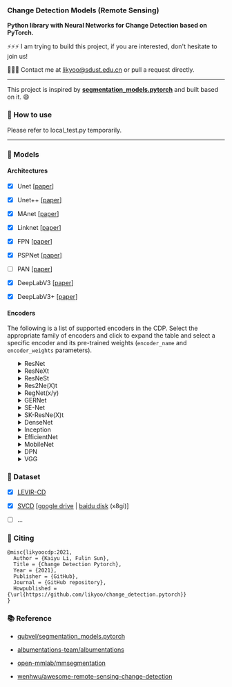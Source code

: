 ### Change Detection Models (Remote Sensing)

**Python library with Neural Networks for Change Detection based on PyTorch.**



⚡⚡⚡ I am trying to build this project, if you are interested, don't hesitate to join us! 

👯👯👯 Contact me at likyoo@sdust.edu.cn or pull a request directly.



------

This project is inspired by **[segmentation_models.pytorch](https://github.com/qubvel/segmentation_models.pytorch)** and built based on it. 😄



### 🌱 How to use <a name="use"></a>

Please refer to local_test.py temporarily.

------

### 🔭 Models <a name="models"></a>

#### Architectures <a name="architectures"></a>
- [x] Unet [[paper](https://arxiv.org/abs/1505.04597)]

- [x] Unet++ [[paper](https://arxiv.org/pdf/1807.10165.pdf)]

- [x] MAnet [[paper](https://ieeexplore.ieee.org/abstract/document/9201310)]

- [x] Linknet [[paper](https://arxiv.org/abs/1707.03718)]

- [x] FPN [[paper](http://presentations.cocodataset.org/COCO17-Stuff-FAIR.pdf)]

- [x] PSPNet [[paper](https://arxiv.org/abs/1612.01105)]

- [ ] PAN [[paper](https://arxiv.org/abs/1805.10180)]

- [x] DeepLabV3 [[paper](https://arxiv.org/abs/1706.05587)]

- [x] DeepLabV3+ [[paper](https://arxiv.org/abs/1802.02611)]

#### Encoders <a name="encoders"></a>

The following is a list of supported encoders in the CDP. Select the appropriate family of encoders and click to expand the table and select a specific encoder and its pre-trained weights (`encoder_name` and `encoder_weights` parameters).

<details>
<summary style="margin-left: 25px;">ResNet</summary>
<div style="margin-left: 25px;">

| Encoder   |        Weights        | Params, M |
| --------- | :-------------------: | :-------: |
| resnet18  | imagenet / ssl / swsl |    11M    |
| resnet34  |       imagenet        |    21M    |
| resnet50  | imagenet / ssl / swsl |    23M    |
| resnet101 |       imagenet        |    42M    |
| resnet152 |       imagenet        |    58M    |

</div>
</details>

<details>
<summary style="margin-left: 25px;">ResNeXt</summary>
<div style="margin-left: 25px;">

| Encoder           |              Weights              | Params, M |
| ----------------- | :-------------------------------: | :-------: |
| resnext50_32x4d   |       imagenet / ssl / swsl       |    22M    |
| resnext101_32x4d  |            ssl / swsl             |    42M    |
| resnext101_32x8d  | imagenet / instagram / ssl / swsl |    86M    |
| resnext101_32x16d |      instagram / ssl / swsl       |   191M    |
| resnext101_32x32d |             instagram             |   466M    |
| resnext101_32x48d |             instagram             |   826M    |

</div>
</details>

<details>
<summary style="margin-left: 25px;">ResNeSt</summary>
<div style="margin-left: 25px;">

| Encoder                 | Weights  | Params, M |
| ----------------------- | :------: | :-------: |
| timm-resnest14d         | imagenet |    8M     |
| timm-resnest26d         | imagenet |    15M    |
| timm-resnest50d         | imagenet |    25M    |
| timm-resnest101e        | imagenet |    46M    |
| timm-resnest200e        | imagenet |    68M    |
| timm-resnest269e        | imagenet |   108M    |
| timm-resnest50d_4s2x40d | imagenet |    28M    |
| timm-resnest50d_1s4x24d | imagenet |    23M    |

</div>
</details>

<details>
<summary style="margin-left: 25px;">Res2Ne(X)t</summary>
<div style="margin-left: 25px;">

| Encoder                | Weights  | Params, M |
| ---------------------- | :------: | :-------: |
| timm-res2net50_26w_4s  | imagenet |    23M    |
| timm-res2net101_26w_4s | imagenet |    43M    |
| timm-res2net50_26w_6s  | imagenet |    35M    |
| timm-res2net50_26w_8s  | imagenet |    46M    |
| timm-res2net50_48w_2s  | imagenet |    23M    |
| timm-res2net50_14w_8s  | imagenet |    23M    |
| timm-res2next50        | imagenet |    22M    |

</div>
</details>

<details>
<summary style="margin-left: 25px;">RegNet(x/y)</summary>
<div style="margin-left: 25px;">

| Encoder          | Weights  | Params, M |
| ---------------- | :------: | :-------: |
| timm-regnetx_002 | imagenet |    2M     |
| timm-regnetx_004 | imagenet |    4M     |
| timm-regnetx_006 | imagenet |    5M     |
| timm-regnetx_008 | imagenet |    6M     |
| timm-regnetx_016 | imagenet |    8M     |
| timm-regnetx_032 | imagenet |    14M    |
| timm-regnetx_040 | imagenet |    20M    |
| timm-regnetx_064 | imagenet |    24M    |
| timm-regnetx_080 | imagenet |    37M    |
| timm-regnetx_120 | imagenet |    43M    |
| timm-regnetx_160 | imagenet |    52M    |
| timm-regnetx_320 | imagenet |   105M    |
| timm-regnety_002 | imagenet |    2M     |
| timm-regnety_004 | imagenet |    3M     |
| timm-regnety_006 | imagenet |    5M     |
| timm-regnety_008 | imagenet |    5M     |
| timm-regnety_016 | imagenet |    10M    |
| timm-regnety_032 | imagenet |    17M    |
| timm-regnety_040 | imagenet |    19M    |
| timm-regnety_064 | imagenet |    29M    |
| timm-regnety_080 | imagenet |    37M    |
| timm-regnety_120 | imagenet |    49M    |
| timm-regnety_160 | imagenet |    80M    |
| timm-regnety_320 | imagenet |   141M    |

</div>
</details>

<details>
<summary style="margin-left: 25px;">GERNet</summary>
<div style="margin-left: 25px;">

| Encoder       | Weights  | Params, M |
| ------------- | :------: | :-------: |
| timm-gernet_s | imagenet |    6M     |
| timm-gernet_m | imagenet |    18M    |
| timm-gernet_l | imagenet |    28M    |

</div>
</details>

<details>
<summary style="margin-left: 25px;">SE-Net</summary>
<div style="margin-left: 25px;">

| Encoder             | Weights  | Params, M |
| ------------------- | :------: | :-------: |
| senet154            | imagenet |   113M    |
| se_resnet50         | imagenet |    26M    |
| se_resnet101        | imagenet |    47M    |
| se_resnet152        | imagenet |    64M    |
| se_resnext50_32x4d  | imagenet |    25M    |
| se_resnext101_32x4d | imagenet |    46M    |

</div>
</details>

<details>
<summary style="margin-left: 25px;">SK-ResNe(X)t</summary>
<div style="margin-left: 25px;">

| Encoder                | Weights  | Params, M |
| ---------------------- | :------: | :-------: |
| timm-skresnet18        | imagenet |    11M    |
| timm-skresnet34        | imagenet |    21M    |
| timm-skresnext50_32x4d | imagenet |    25M    |

</div>
</details>

<details>
<summary style="margin-left: 25px;">DenseNet</summary>
<div style="margin-left: 25px;">

| Encoder     | Weights  | Params, M |
| ----------- | :------: | :-------: |
| densenet121 | imagenet |    6M     |
| densenet169 | imagenet |    12M    |
| densenet201 | imagenet |    18M    |
| densenet161 | imagenet |    26M    |

</div>
</details>

<details>
<summary style="margin-left: 25px;">Inception</summary>
<div style="margin-left: 25px;">

| Encoder           |             Weights             | Params, M |
| ----------------- | :-----------------------------: | :-------: |
| inceptionresnetv2 | imagenet /  imagenet+background |    54M    |
| inceptionv4       | imagenet /  imagenet+background |    41M    |
| xception          |            imagenet             |    22M    |

</div>
</details>

<details>
<summary style="margin-left: 25px;">EfficientNet</summary>
<div style="margin-left: 25px;">

| Encoder                 |              Weights               | Params, M |
| ----------------------- | :--------------------------------: | :-------: |
| efficientnet-b0         |              imagenet              |    4M     |
| efficientnet-b1         |              imagenet              |    6M     |
| efficientnet-b2         |              imagenet              |    7M     |
| efficientnet-b3         |              imagenet              |    10M    |
| efficientnet-b4         |              imagenet              |    17M    |
| efficientnet-b5         |              imagenet              |    28M    |
| efficientnet-b6         |              imagenet              |    40M    |
| efficientnet-b7         |              imagenet              |    63M    |
| timm-efficientnet-b0    | imagenet / advprop / noisy-student |    4M     |
| timm-efficientnet-b1    | imagenet / advprop / noisy-student |    6M     |
| timm-efficientnet-b2    | imagenet / advprop / noisy-student |    7M     |
| timm-efficientnet-b3    | imagenet / advprop / noisy-student |    10M    |
| timm-efficientnet-b4    | imagenet / advprop / noisy-student |    17M    |
| timm-efficientnet-b5    | imagenet / advprop / noisy-student |    28M    |
| timm-efficientnet-b6    | imagenet / advprop / noisy-student |    40M    |
| timm-efficientnet-b7    | imagenet / advprop / noisy-student |    63M    |
| timm-efficientnet-b8    |         imagenet / advprop         |    84M    |
| timm-efficientnet-l2    |           noisy-student            |   474M    |
| timm-efficientnet-lite0 |              imagenet              |    4M     |
| timm-efficientnet-lite1 |              imagenet              |    5M     |
| timm-efficientnet-lite2 |              imagenet              |    6M     |
| timm-efficientnet-lite3 |              imagenet              |    8M     |
| timm-efficientnet-lite4 |              imagenet              |    13M    |

</div>
</details>

<details>
<summary style="margin-left: 25px;">MobileNet</summary>
<div style="margin-left: 25px;">

| Encoder                            | Weights  | Params, M |
| ---------------------------------- | :------: | :-------: |
| mobilenet_v2                       | imagenet |    2M     |
| timm-mobilenetv3_large_075         | imagenet |   1.78M   |
| timm-mobilenetv3_large_100         | imagenet |   2.97M   |
| timm-mobilenetv3_large_minimal_100 | imagenet |   1.41M   |
| timm-mobilenetv3_small_075         | imagenet |   0.57M   |
| timm-mobilenetv3_small_100         | imagenet |   0.93M   |
| timm-mobilenetv3_small_minimal_100 | imagenet |   0.43M   |

</div>
</details>

<details>
<summary style="margin-left: 25px;">DPN</summary>
<div style="margin-left: 25px;">

| Encoder |   Weights   | Params, M |
| ------- | :---------: | :-------: |
| dpn68   |  imagenet   |    11M    |
| dpn68b  | imagenet+5k |    11M    |
| dpn92   | imagenet+5k |    34M    |
| dpn98   |  imagenet   |    58M    |
| dpn107  | imagenet+5k |    84M    |
| dpn131  |  imagenet   |    76M    |

</div>
</details>

<details>
<summary style="margin-left: 25px;">VGG</summary>
<div style="margin-left: 25px;">

| Encoder  | Weights  | Params, M |
| -------- | :------: | :-------: |
| vgg11    | imagenet |    9M     |
| vgg11_bn | imagenet |    9M     |
| vgg13    | imagenet |    9M     |
| vgg13_bn | imagenet |    9M     |
| vgg16    | imagenet |    14M    |
| vgg16_bn | imagenet |    14M    |
| vgg19    | imagenet |    20M    |
| vgg19_bn | imagenet |    20M    |

</div>
</details>



### :truck: Dataset <a name="dataset"></a>

- [x] [LEVIR-CD](https://justchenhao.github.io/LEVIR/)
- [x] [SVCD](https://www.researchgate.net/publication/325470033_CHANGE_DETECTION_IN_REMOTE_SENSING_IMAGES_USING_CONDITIONAL_ADVERSARIAL_NETWORKS) [[google drive](https://drive.google.com/file/d/1GX656JqqOyBi_Ef0w65kDGVto-nHrNs9/edit) | [baidu disk](https://pan.baidu.com/s/1bU9bSRxQnlfw7OkOw7hqjA) (x8gi)] 
- [ ] ...



### :page_with_curl: Citing <a name="citing"></a>

```
@misc{likyoocdp:2021,
  Author = {Kaiyu Li, Fulin Sun},
  Title = {Change Detection Pytorch},
  Year = {2021},
  Publisher = {GitHub},
  Journal = {GitHub repository},
  Howpublished = {\url{https://github.com/likyoo/change_detection.pytorch}}
}
```



### :books: Reference <a name="reference"></a>

- [qubvel/segmentation_models.pytorch](https://github.com/qubvel/segmentation_models.pytorch)

- [albumentations-team/albumentations](https://github.com/albumentations-team/albumentations)

- [open-mmlab/mmsegmentation](https://github.com/open-mmlab/mmsegmentation)

- [wenhwu/awesome-remote-sensing-change-detection](https://github.com/wenhwu/awesome-remote-sensing-change-detection)



